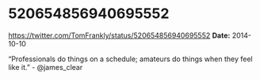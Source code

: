 # 520654856940695552
https://twitter.com/TomFrankly/status/520654856940695552
**Date:** 2014-10-10

“Professionals do things on a schedule; amateurs do things when they feel like it.” - @james_clear
